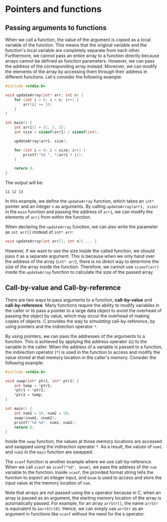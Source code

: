 # Pointers and functions

## Passing arguments to functions

When we call a function, the value of the argument is *copied* as a local variable of the function. This means that the original variable and the function's local variable are completely separate from each other. Furthermore, we cannot pass an entire array to a function directly because arrays cannot be defined as function parameters. However, we can pass the address of the corresponding array instead. Moreover, we can modify the elements of the array by accessing them through their address in different functions. Let's consider the following example:

```c
#include <stdio.h>

void updateArray(int* arr, int n) {
    for (int i = 0; i < n; i++) {
        arr[i] += 10;
    }
}

int main() {
    int arr1[] = {1, 2, 3};
    int size = sizeof(arr1) / sizeof(int);

    updateArray(arr1, size);

    for (int i = 0; i < size; i++) {
        printf("%d ", *(arr1 + i));
    }

    return 0;
}
```

The output will be:
```
11 12 13
```

In this example, we define the `updateArray` function, which takes an `int*` pointer and an integer `n` as arguments. By calling `updateArray(arr1, size)` in the `main` function and passing the address of `arr1`, we can modify the elements of `arr1` from within the function.

When declaring the `updateArray` function, we can also write the parameter as `int arr[]` instead of `int* arr`: 
```c
void updateArray(int arr[], int n){ ... }
```
However, if we want to use the size inside the called function, we should pass it as a separate argument. This is because when we only hand over the address of the array (`int* arr`), there is no direct way to determine the size of the array inside the function. Therefore, we cannot use `sizeof(arr)` inside the `updateArray` function to calculate the size of the passed array.


## Call-by-value and Call-by-reference

There are two ways to pass arguments to a function, **call-by-value** and **call-by-reference**. Many functions require the ability to modify variables in the caller or to pass a pointer to a large data object to avoid the overhead of passing the object by value, which may occur the overhead of making copies of objects. C provides the way to *simulating* call-by-reference, by using pointers and the indirection operator `*`.

By using pointers, we can pass the addresses of the arguments to a function. This is achieved by applying the address operator (`&`) to the variable in the caller. When the address of a variable is passed to a function, the indirection operator (`*`) is used in the function to access and modify the value stored at that memory location in the caller's memory. Consider the following example:

```c
#include <stdio.h>

void swap(int* ptr1, int* ptr2) {
    int temp = *ptr1;
    *ptr1 = *ptr2;
    *ptr2 = temp;
}

int main() {
    int num1 = 10, num2 = 20;
    swap(&num1, &num2);
    printf("%d %d", num1, num2);
    return 0;
}
```

Inside the `swap` function, the values at those memory locations are accessed and swapped using the indirection operator `*`. As a result, the values of `num1` and `num2` in the `main` function are swapped.

The `scanf` function is another example where we use call-by-reference. When we call `scanf` as `scanf("%d", &num)`, we pass the address of the `num` variable to the function. Inside `scanf`, the provided format string tells the function to expect an integer input, and `&num` is used to access and store the input value at the memory location of `num`.

Note that arrays are not passed using the `&` operator because in C, when an array is passed as an argument, the starting memory location of the array is automatically passed. For example, for an array `arrStr[]`, the name `arrStr` is equivalent to `&arrStr[0]`. Hence, we can simply use `arrStr` as an argument in functions like `scanf` without the need for the `&` operator.

